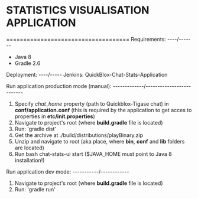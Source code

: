 # STATISTICS VISUALISATION APPLICATION
====================================
Requirements:
----/-------
- Java 8
- Gradle 2.6

Deployment:
----/-----
Jenkins: QuickBlox-Chat-Stats-Application

Run application production mode (manual):
-------------/--------------------------
1. Specify *chat_home* property (path to Quickblox-Tigase chat) in **conf/application.conf** (this is required by the application to get acces to properties in **etc/init.properties**)
2. Navigate to project's root (where **build.gradle** file is located)
3. Run: 'gradle dist'
4. Get the archive at ./build/distributions/playBinary.zip
5. Unzip and navigate to root (aka place, where **bin**, **conf** and **lib** folders are located)
6. Run bash chat-stats-ui start ($JAVA_HOME must point to Java 8 installation!)

Run application dev mode:
-----------/------------
1. Navigate to project's root (where **build.gradle** file is located)
2. Run: 'gradle run'